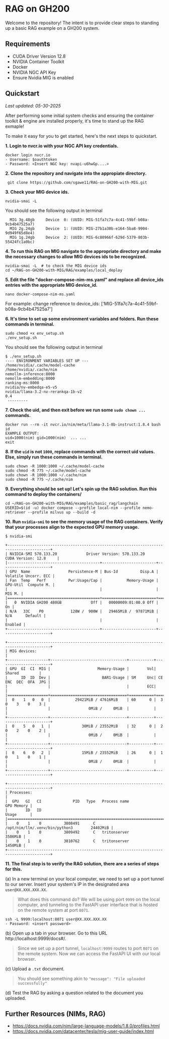 # RAG on GH200

Welcome to the repository! The intent is to provide clear steps to standing up a basic RAG example on a GH200 system.

## Requirements
- CUDA Driver Version 12.8
- NVIDIA Container Toolkit
- Docker 
- NVIDIA NGC API Key
- Ensure Nvidia MIG is enabled


## Quickstart 
_Last updated: 05-30-2025_

After performing some initial system checks and ensuring the container toolkit & engine are installed properly, it's time to stand up the RAG exmaple!

To make it easy for you to get started, here's the next steps to quickstart.

**1. Login to nvcr.io with your NGC API key credentials.**

```
docker login nvcr.io
- Username: $oauthtoken
- Password: <Insert NGC key: nvapi-u6hwGp....>
```

**2. Clone the repository and navigate into the appropiate directory.**
```
 git clone https://github.com/sgawe11/RAG-on-GH200-with-MIG.git
```
**3. Check your MIG device ids.**
```
nvidia-smai -L
```
You should see the following output in terminal
```
  MIG 3g.48gb     Device  0: (UUID: MIG-51fa7c7a-4c41-59bf-b08a-9cb4b47525a7)
  MIG 2g.24gb     Device  1: (UUID: MIG-27b1a30b-e164-5ba8-9904-9d949f65d8e4)
  MIG 1g.24gb     Device  2: (UUID: MIG-6c80966f-629d-5379-803b-55424fc1a0bc)
```
**4. To run this RAG on MIG navigate to the appropriate directory and make the necessary changes to allow MIG devices ids to be recognized.**
```
nvidia-smai -L  # to check the MIG device ids
cd ~/RAG-on-GH200-with-MIG/RAG/examples/local_deploy
```
**5. Edit the file "docker-compose-nim-ms.yaml" and replace all device_ids entries with the appropriate MIG device_id.**
```
nano docker-compose-nim-ms.yaml
```
For example: change reference to device_ids: ['MIG-51fa7c7a-4c41-59bf-b08a-9cb4b47525a7']

**6. It's time to set up some environment variables and folders. Run these commands in terminal.**
```
sudo chmod +x env_setup.sh
./env_setup.sh
```
You should see the following output in terminal
```
$ ./env_setup.sh
---- ENVIRONMENT VARIABLES SET UP ---
/home/nvidia/.cache/model-cache
/home/nvidia/.cache/nim
nemollm-inference:8000
nemollm-embedding:8000
ranking-ms:8000
nvidia/nv-embedqa-e5-v5
nvidia/llama-3.2-nv-rerankqa-1b-v2
0.4
 ---------

```

**7. Check the uid, and then exit before we run some `sudo chown ...` commands.**
```
docker run --rm -it nvcr.io/nim/meta/llama-3.1-8b-instruct:1.8.4 bash
id
EXAMPLE OUTPUT: 
uid=1000(nim) gid=1000(nim)  ... ...
exit
```

**8. If the `uid` is not `1000`, replace commands with the correct uid values. Else, simply run these commands in terminal.**
```
sudo chown -R 1000:1000 ~/.cache/model-cache
sudo chmod -R 775 ~/.cache/model-cache
sudo chown -R 1000:1000 ~/.cache/nim
sudo chmod -R 775 ~/.cache/nim
```


**9. Everything should be set up! Let's spin up the RAG solution. Run this command to deploy the containers/** 
```
cd ~/RAG-on-GH200-with-MIG/RAG/examples/basic_rag/langchain
USERID=$(id -u) docker compose --profile local-nim --profile nemo-retriever --profile milvus up --build -d
```


**10. Run `nvidia-smi` to see the memory usage of the RAG containers. Verify that your processes align to the expected GPU memory usage.** 
```
$ nvidia-smi
     
+-----------------------------------------------------------------------------------------+
| NVIDIA-SMI 570.133.20             Driver Version: 570.133.20     CUDA Version: 12.8     |
|-----------------------------------------+------------------------+----------------------+
| GPU  Name                 Persistence-M | Bus-Id          Disp.A | Volatile Uncorr. ECC |
| Fan  Temp   Perf          Pwr:Usage/Cap |           Memory-Usage | GPU-Util  Compute M. |
|                                         |                        |               MIG M. |
|=========================================+========================+======================|
|   0  NVIDIA GH200 480GB             Off |   00000009:01:00.0 Off |                   On |
| N/A   33C    P0            128W /  900W |   29465MiB /  97871MiB |     N/A      Default |
|                                         |                        |              Enabled |
+-----------------------------------------+------------------------+----------------------+

+-----------------------------------------------------------------------------------------+
| MIG devices:                                                                            |
+------------------+----------------------------------+-----------+-----------------------+
| GPU  GI  CI  MIG |                     Memory-Usage |        Vol|        Shared         |
|      ID  ID  Dev |                       BAR1-Usage | SM     Unc| CE ENC  DEC  OFA  JPG |
|                  |                                  |        ECC|                       |
|==================+==================================+===========+=======================|
|  0    1   0   0  |           29421MiB / 47616MiB    | 60      0 |  3   0    3    0    3 |
|                  |                 0MiB /     0MiB  |           |                       |
+------------------+----------------------------------+-----------+-----------------------+
|  0    5   0   1  |              30MiB / 23552MiB    | 32      0 |  2   0    2    0    2 |
|                  |                 0MiB /     0MiB  |           |                       |
+------------------+----------------------------------+-----------+-----------------------+
|  0    6   0   2  |              15MiB / 23552MiB    | 26      0 |  1   0    1    0    1 |
|                  |                 0MiB /     0MiB  |           |                       |
+------------------+----------------------------------+-----------+-----------------------+
                                                                                         
+-----------------------------------------------------------------------------------------+
| Processes:                                                                              |
|  GPU   GI   CI              PID   Type   Process name                        GPU Memory |
|        ID   ID                                                               Usage      |
|=========================================================================================|
|    0    1    0          3808491      C   /opt/nim/llm/.venv/bin/python3        24402MiB |
|    0    1    0          3809492      C   tritonserver                           3506MiB |
|    0    1    0          3810762      C   tritonserver                           1450MiB |
+-----------------------------------------------------------------------------------------+

```

**11. The final step is to verify the RAG solution, there are a series of steps for this.**

(a) In a new terminal on your local computer, we need to set up a port tunnel to our server. Insert your system's IP in the designated area `user@XX.XXX.XXX.XX`. 
> What does this command do? We will be using port `9999` on the local computer, and tunneling to the FastAPI user interface that is hosted on the remote system at port `8071`.

```
ssh -L 9999:localhost:8071 user@XX.XXX.XXX.XX
- Password: <insert password>
```

(b) Open up a tab in your browser. Go to this URL http://localhost:9999/docs#/. 
> Since we set up a port tunnel, `localhost:9999` routes to port `8071` on the remote system. Now we can access the FastAPI UI with our local browser. 

(c) Upload a `.txt` document.
> You should see something akin to `"message": "File uploaded successfully"`

(d) Test the RAG by asking a question related to the document you uploaded.




## Further Resources (NIMs, RAG)
- https://docs.nvidia.com/nim/large-language-models/1.8.0/profiles.html
- https://docs.nvidia.com/datacenter/tesla/mig-user-guide/index.html
